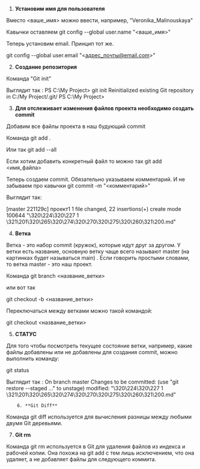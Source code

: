 1. **Установим имя для пользователя**

Вместо <ваше_имя> можно ввести, например, "Veronika_Malinouskaya"

Кавычки оставляем
git config --global user.name "<ваше_имя>"

Теперь установим email. Принцип тот же.

git config --global user.email "<адрес_почты@email.com>"

2. **Создание репозитория**

Команда "Git init"

 Выглядит так : 
 PS C:\My Project> git init
Reinitialized existing Git repository in C:/My Project/.git/
PS C:\My Project>

 3. **Для отслеживает изменения файлов проекта необходимо создать commit**

 Добавим все файлы проекта в наш будующий commit

Команда git add .

Или так git add --all

Если хотим добавить конкретный файл то можно так
git add <имя_файла> 

Теперь создаем commit. Обязательно указываем комментарий.
И не забываем про кавычки
git commit -m "<комментарий>"

Выглядит так:

[master 221129c] проект1
 1 file changed, 22 insertions(+)
 create mode 100644 "\320\224\320\227 1 \321\201\320\265\320\274\320\270\320\275\320\260\321\200.md"

4. **Ветка**

Ветка - это набор commit (кружок), которые идут друг за другом. У ветки есть название, основную ветку чаще всего называют master (на картинках будет называться main) . Если говорить простыми словами, то ветка master - это наш проект.

Команда git branch <название_ветки>

или вот так

git checkout -b <название_ветки>

Переключаться между ветками можно такой командой:

git checkout <название_ветки>

5. **СТАТУС**

Для того чтобы посмотреть текущее состояние ветки, например, какие файлы добавлены или не добавлены для создания commit, можно выполнить команду:

git status

Выглядит так : 
On branch master
Changes to be committed:
  (use "git restore --staged <file>..." to unstage)
        modified:   "\320\224\320\227 1 \321\201\320\265\320\274\320\270\320\275\320\260\321\200.md"
        
        6. **Git Diff**

Команда git diff используется для вычисления разницы между любыми двумя Git деревьями.

7. **Git rm**

Команда git rm используется в Git для удаления файлов из индекса и рабочей копии. Она похожа на git add с тем лишь исключением, что она удаляет, а не добавляет файлы для следующего коммита.
